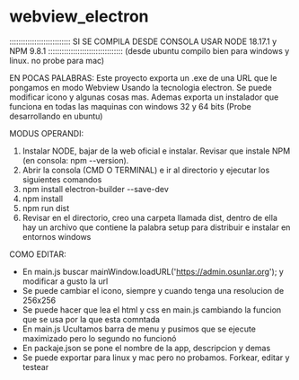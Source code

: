 # webview_electron
::::::::::::::::::::::::::: SI SE COMPILA DESDE CONSOLA USAR NODE 18.17.1 y NPM 9.8.1 :::::::::::::::::::::::::::::::::
(desde ubuntu compilo bien para windows y linux. no probe para mac)

EN POCAS PALABRAS:
Este proyecto exporta un .exe de una URL que le pongamos en modo Webview
Usando la tecnologia electron. Se puede modificar icono y algunas cosas mas.
Ademas exporta un instalador que funciona en todas las maquinas con windows 32 y 64 bits
(Probe desarrollando en ubuntu)

MODUS OPERANDI:
1. Instalar NODE, bajar de la web oficial e instalar. Revisar que instale NPM (en consola: npm --version).
2. Abrir la consola (CMD O TERMINAL) e ir al directorio y ejecutar los siguientes comandos
3. npm install electron-builder --save-dev
4. npm install
5. npm run dist
6. Revisar en el directorio, creo una carpeta llamada dist, dentro de ella hay un archivo que contiene la palabra setup para distribuir e instalar en entornos windows

COMO EDITAR:
- En main.js buscar   mainWindow.loadURL('https://admin.osunlar.org'); y modificar a gusto la url
- Se puede cambiar el icono, siempre y cuando tenga una resolucion de 256x256
- Se puede hacer que lea el html y css en main.js cambiando la funcion que se usa por la que esta comntada
- En main.js Ucultamos barra de menu y pusimos que se ejecute maximizado pero lo segundo no funcionó
- En packaje.json se pone el nombre de la app, descripcion y demas
- Se puede exportar para linux y mac pero no probamos. Forkear, editar y testear
